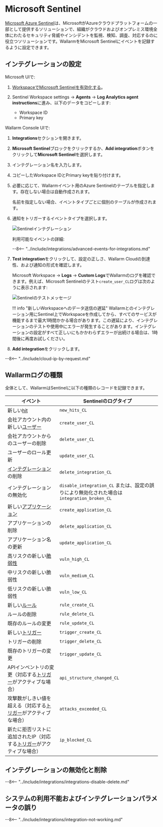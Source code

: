 # Microsoft Sentinel

[Microsoft Azure Sentinel](https://azure.microsoft.com/en-au/products/microsoft-sentinel/)は、MicrosoftがAzureクラウドプラットフォームの一部として提供するソリューションで、組織がクラウドおよびオンプレミス環境全体にわたるセキュリティ脅威やインシデントを監視、検知、調査、対応するのに役立つソリューションです。WallarmをMicrosoft Sentinelにイベントを記録するように設定できます。

## インテグレーションの設定

Microsoft UIで:

1. [WorkspaceでMicrosoft Sentinelを有効化する](https://learn.microsoft.com/en-us/azure/sentinel/quickstart-onboard#enable-microsoft-sentinel-)。
1. Sentinel Workspace settings → **Agents** → **Log Analytics agent instructions**に進み、以下のデータをコピーします:

    * Workspace ID
    * Primary key

Wallarm Console UIで:

1. **Integrations**セクションを開きます。
1. **Microsoft Sentinel**ブロックをクリックするか、**Add integration**ボタンをクリックして**Microsoft Sentinel**を選択します。
1. インテグレーション名を入力します。
1. コピーしたWorkspace IDとPrimary keyを貼り付けます。
1. 必要に応じて、Wallarmイベント用のAzure Sentinelのテーブルを指定します。存在しない場合は自動作成されます。 

    名前を指定しない場合、イベントタイプごとに個別のテーブルが作成されます。
1. 通知をトリガーするイベントタイプを選択します。

    ![Sentinelインテグレーション](../../../images/user-guides/settings/integrations/add-sentinel-integration.png)

    利用可能なイベントの詳細:

    --8<-- "../include/integrations/advanced-events-for-integrations.md"

1. **Test integration**をクリックして、設定の正しさ、Wallarm Cloudの到達性、および通知の形式を確認します。

    Microsoft Workspace → **Logs** → **Custom Logs**でWallarmのログを確認できます。例えば、Microsoft Sentinelのテスト`create_user_CL`ログは次のように表示されます:

    ![Sentinelのテストメッセージ](../../../images/user-guides/settings/integrations/test-sentinel-new-vuln.png)

    !!! info "新しいWorkspaceへのデータ送信の遅延"
        Wallarmとのインテグレーション用にSentinel上でWorkspaceを作成してから、すべてのサービスが機能するまで最大1時間かかる場合があります。この遅延により、インテグレーションのテストや使用中にエラーが発生することがあります。インテグレーションの設定がすべて正しいにもかかわらずエラーが出続ける場合は、1時間後に再度お試しください。

1. **Add integration**をクリックします。

--8<-- "../include/cloud-ip-by-request.md"

## Wallarmログの種類

全体として、WallarmはSentinelに以下の種類のレコードを記録できます。

| イベント | Sentinelのログタイプ |
| ----- | ----------------- |
| 新しい[hit](../../../glossary-en.md#hit) | `new_hits_CL` |
| 会社アカウント内の新しい[ユーザー](../../../user-guides/settings/users.md) | `create_user_CL` |
| 会社アカウントからのユーザーの削除 | `delete_user_CL` |
| ユーザーのロール更新 | `update_user_CL` |
| [インテグレーション](integrations-intro.md)の削除 | `delete_integration_CL` |
| インテグレーションの無効化 | `disable_integration_CL` または、設定の誤りにより無効化された場合は`integration_broken_CL` |
| 新しい[アプリケーション](../../../user-guides/settings/applications.md) | `create_application_CL` |
| アプリケーションの削除 | `delete_application_CL` |
| アプリケーション名の更新 | `update_application_CL` |
| 高リスクの新しい[脆弱性](../../../glossary-en.md#vulnerability) | `vuln_high_CL` |
| 中リスクの新しい脆弱性 | `vuln_medium_CL` |
| 低リスクの新しい脆弱性 | `vuln_low_CL` |
| 新しい[ルール](../../../user-guides/rules/rules.md) | `rule_create_CL` |
| ルールの削除 | `rule_delete_CL` |
| 既存のルールの変更 | `rule_update_CL` |
| 新しい[トリガー](../../../user-guides/triggers/triggers.md) | `trigger_create_CL` |
| トリガーの削除 | `trigger_delete_CL` |
| 既存のトリガーの変更 | `trigger_update_CL` |
| APIインベントリの変更（対応する[トリガー](../../triggers/triggers.md)がアクティブな場合） | `api_structure_changed_CL` |
| 攻撃数がしきい値を超える（対応する[トリガー](../../triggers/triggers.md)がアクティブな場合） | `attacks_exceeded_CL` |
| 新たに拒否リストに追加されたIP（対応する[トリガー](../../triggers/triggers.md)がアクティブな場合） | `ip_blocked_CL` |

## インテグレーションの無効化と削除

--8<-- "../include/integrations/integrations-disable-delete.md"

## システムの利用不能およびインテグレーションパラメータの誤り

--8<-- "../include/integrations/integration-not-working.md"